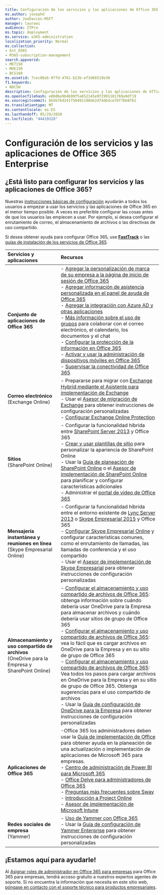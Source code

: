 ```yaml
---
title: Configuración de los servicios y las aplicaciones de Office 365 Enterprise
ms.author: josephd
author: JoeDavies-MSFT
manager: laurawi
audience: ITPro
ms.topic: deployment
ms.service: o365-administration
localization_priority: Normal
ms.collection:
- Ent_O365
- M365-subscription-management
search.appverid:
- MET150
- MOE150
- BCS160
ms.assetid: 7cec08a5-97fd-4761-b23b-ef3d66519e30
f1.keywords:
- NOCSH
description: Configuración de los servicios y las aplicaciones de Office 365 Enterprise
ms.openlocfilehash: e0b0be9b4b99f5a652145e9f2991181769a9df19
ms.sourcegitcommit: bb5b7bd241f58491198de2d74dbdce76f7bb8f62
ms.translationtype: MT
ms.contentlocale: es-ES
ms.lasthandoff: 05/29/2020
ms.locfileid: "44419328"
---
```

# <a name="configure-office-365-enterprise-services-and-applications"></a>Configuración de los servicios y las aplicaciones de Office 365 Enterprise

## <a name="ready-to-configure-your-office-365-services-and-applications"></a>¿Está listo para configurar los servicios y las aplicaciones de Office 365?

Nuestras [instrucciones básicas de configuración](https://support.office.com/article/Set-up-Office-365-for-business-6a3a29a0-e616-4713-99d1-15eda62d04fa) ayudarán a todos los usuarios a empezar a usar los servicios y las aplicaciones de Office 365 en el menor tiempo posible. A veces es preferible configurar las cosas antes de que los usuarios las empiecen a usar. Por ejemplo, si desea configurar el enrutamiento de correo, el almacenamiento de archivos o las directivas de uso compartido. 
  
Si desea obtener ayuda para configurar Office 365, use **[FastTrack](https://fasttrack.microsoft.com/office)** o las [guías de instalación de los servicios de Office 365](setup-guides-for-office-365.md).
  
|**Servicios y aplicaciones**|**Recursos**|
|:-----|:-----|
|**Conjunto de aplicaciones de Office 365** |- [Agregar la personalización de marca de su empresa a la página de inicio de sesión de Office 365](https://support.office.com/article/Add-your-company-branding-to-Office-365-Sign-In-Page-a1229cdb-ce19-4da5-90c7-2b9b146aef0a) <br> - [Agregar información de asistencia personalizada en el panel de ayuda de Office 365](https://support.office.com/article/Add-customized-help-desk-info-to-the-Office-365-help-pane-9dd9b104-68f7-4d49-9a30-82561c7d79a3) <br> - [Agregar la integración con Azure AD y otras aplicaciones](https://support.office.com/article/Integrated-Apps-and-Azure-AD-for-Office-365-administrators-cb2250e3-451e-416f-bf4e-363549652c2a)  <br> - [Más información sobre el uso de grupos](https://support.office.com/Article/Learn-more-about-groups-b565caa1-5c40-40ef-9915-60fdb2d97fa2) para colaborar con el correo electrónico, el calendario, los documentos y el chat <br> - [Configurar la protección de la información en Office 365](https://technet.microsoft.com/library/dn532171.aspx) <br> - [Activar y usar la administración de dispositivos móviles en Office 365](https://support.office.microsoft.com/article/Manage-mobile-devices-in-Office-365-dd892318-bc44-4eb1-af00-9db5430be3cd) <br> - [Supervisar la conectividad de Office 365](monitor-connectivity.md) |
|**Correo electrónico** <br> (Exchange Online) | - Prepararse para migrar con [Exchange Hybrid mediante el Asistente para implementación de Exchange](https://technet.microsoft.com/exdeploy2013)  <br> - Usar el [Asesor de migración de Exchange](https://aka.ms/office365setup) para obtener instrucciones de configuración personalizadas  <br> - [Configurar Exchange Online Protection](https://technet.microsoft.com/library/jj723153%28v=exchg.150%29.aspx) |
|**Sitios** <br> (SharePoint Online) | - Configurar la funcionalidad híbrida entre [SharePoint Server 2013](https://technet.microsoft.com/library/jj838715) y Office 365 <br> - [Crear y usar plantillas de sitio](https://support.office.com/article/Create-and-use-site-templates-60371B0F-00E0-4C49-A844-34759EBDD989) para personalizar la apariencia de SharePoint Online <br> - Usar la [Guía de planeación de SharePoint Online](https://support.office.com/article/SharePoint-Online-Planning-Guide-for-Office-365-for-business-d5089cdf-3fd2-4230-acbd-20ecda2f9bb8) o el [Asesor de implementación de SharePoint Online](https://aka.ms/spoguidance) para planificar y configurar características adicionales <br> - Administrar el [portal de vídeo de Office 365](https://support.office.com/article/Manage-your-Office-365-Video-portal-c059465b-eba9-44e1-b8c7-8ff7793ff5da) |
|**Mensajería instantánea y reuniones en línea** <br> (Skype Empresarial Online) | - Configurar la funcionalidad híbrida entre el entorno existente de [Lync Server 2013](https://technet.microsoft.com/library/jj204805) o [Skype Empresarial 2015](https://technet.microsoft.com/library/jj205403) y Office 365  <br> - [Configurar Skype Empresarial Online](https://support.office.com/article/Set-up-Skype-for-Business-Online-40296968-e779-4259-980b-c2de1c044c6e) y configurar características comunes, como el enrutamiento de llamadas, las llamadas de conferencia y el uso compartido  <br> - Usar el [Asesor de implementación de Skype Empresarial](https://aka.ms/skypeguidance) para obtener instrucciones de configuración personalizadas |
| **Almacenamiento y uso compartido de archivos** <br> (OneDrive para la Empresa y SharePoint Online) | - [Configurar el almacenamiento y uso compartido de archivos de Office 365](https://support.office.com/article/7aa9cdc8-2245-4218-81ee-86fa7c35f1de#BKMK_WhatDif): obtenga información sobre cuándo debería usar OneDrive para la Empresa para almacenar archivos y cuándo debería usar sitios de grupo de Office 365 <br> - [Configurar el almacenamiento y uso compartido de archivos de Office 365](https://support.office.com/article/7aa9cdc8-2245-4218-81ee-86fa7c35f1de#BKMK_MoveDocsVideo): vea lo fácil que es cargar archivos en OneDrive para la Empresa y en su sitio de grupo de Office 365 <br> - [Configurar el almacenamiento y uso compartido de archivos de Office 365](https://support.office.com/article/7aa9cdc8-2245-4218-81ee-86fa7c35f1de#BKMK_Store): Vea todos los pasos para cargar archivos en OneDrive para la Empresa y en su sitio de grupo de Office 365. Obtenga sugerencias para el uso compartido de archivos<br> - Usar la [Guía de configuración de OneDrive para la Empresa](https://aka.ms/OD4Bguidance) para obtener instrucciones de configuración personalizadas |
|**Aplicaciones de Office 365** | -Office 365 los administradores deben usar la [Guía de implementación de Office](https://docs.microsoft.com/deployoffice) para obtener ayuda en la planeación de una actualización o implementación de aplicaciones de Microsoft 365 para empresas.  <br> - [Centro de administración de Power BI para Microsoft 365](https://support.office.com/article/Power-BI-for-Office-365-Admin-Center-Help-5e391ecb-500c-47a3-bd0f-a6173b541044) <br> - [Office Delve para administradores de Office 365](https://support.office.com/article/Office-Delve-for-Office-365-admins-54f87a42-15a4-44b4-9df0-d36287d9531b) <br> - [Preguntas más frecuentes sobre Sway](https://support.office.com/article/446380fa-25bf-47b2-996c-e12cb2f9d075) <br> - [Introducción a Project Online](https://support.office.com/article/Get-started-with-Project-Online-e3e5f64f-ada5-4f9d-a578-130b2d4e5f11)  <br> - [Asesor de implementación de Microsoft Intune](https://aka.ms/intuneguidance) |
|**Redes sociales de empresa** <br> (Yammer) | - [Uso de Yammer con Office 365](https://support.office.com/article/Plan-for-Yammer-integration-with-Office-365-4086681f-6de1-4d39-aa72-752b2af1cbd7)  <br> - Usar la [Guía de configuración de Yammer Enterprise](https://aka.ms/yammerdeploy) para obtener instrucciones de configuración personalizadas |
   
## <a name="were-here-to-help"></a>¡Estamos aquí para ayudarle!

Al [Asignar roles de administrador en Office 365 para empresas](https://support.office.com/article/eac4d046-1afd-4f1a-85fc-8219c79e1504) para Office 365 para empresas, tendrá acceso gratuito a nuestros expertos agentes de soporte. Si no encuentra la información que necesita en este sitio web, [póngase en contacto con el soporte técnico para productos empresariales](https://support.office.com/article/32a17ca7-6fa0-4870-8a8d-e25ba4ccfd4b).